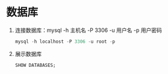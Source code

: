 # 数据库

1. 连接数据库：mysql -h 主机名 -P 3306 -u 用户名 -p 用户密码

   ```sql
   mysql -h localhost -P 3306 -u root -p
   ```

2. 展示数据库

   ```sql
   SHOW DATABASES;
   ```

   

